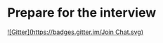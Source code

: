 Prepare for the interview
========================

[![Gitter](https://badges.gitter.im/Join Chat.svg)](https://gitter.im/phonism/Interview?utm_source=badge&utm_medium=badge&utm_campaign=pr-badge)
